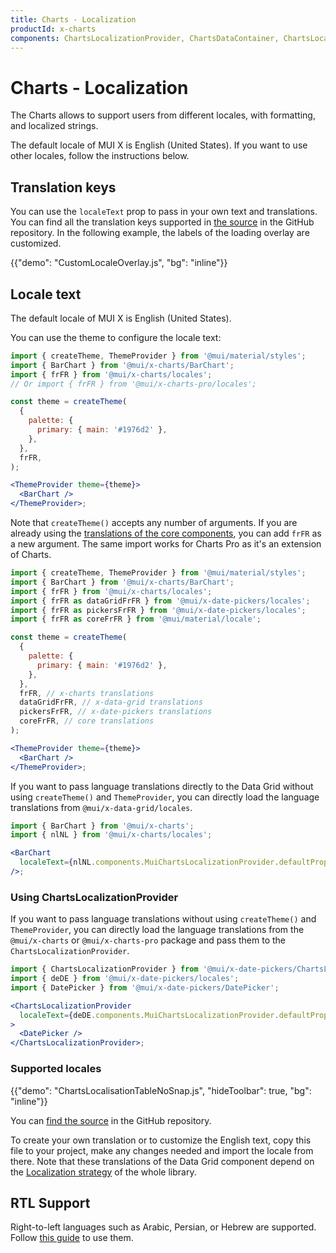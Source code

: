 ```yaml
---
title: Charts - Localization
productId: x-charts
components: ChartsLocalizationProvider, ChartsDataContainer, ChartsLocalizationProvider
---
```


# Charts - Localization

<p class="description">The Charts allows to support users from different locales, with formatting, and localized strings.</p>

The default locale of MUI X is English (United States). If you want to use other locales, follow the instructions below.

## Translation keys

You can use the `localeText` prop to pass in your own text and translations.
You can find all the translation keys supported in [the source](https://github.com/mui/mui-x/blob/-/packages/x-charts/src/constants/defaultLocale.ts)
in the GitHub repository.
In the following example, the labels of the loading overlay are customized.

{{"demo": "CustomLocaleOverlay.js", "bg": "inline"}}

## Locale text

The default locale of MUI X is English (United States).

You can use the theme to configure the locale text:

```jsx
import { createTheme, ThemeProvider } from '@mui/material/styles';
import { BarChart } from '@mui/x-charts/BarChart';
import { frFR } from '@mui/x-charts/locales';
// Or import { frFR } from '@mui/x-charts-pro/locales';

const theme = createTheme(
  {
    palette: {
      primary: { main: '#1976d2' },
    },
  },
  frFR,
);

<ThemeProvider theme={theme}>
  <BarChart />
</ThemeProvider>;
```

Note that `createTheme()` accepts any number of arguments.
If you are already using the [translations of the core components](/material-ui/guides/localization/#locale-text), you can add `frFR` as a new argument.
The same import works for Charts Pro as it's an extension of Charts.

```jsx
import { createTheme, ThemeProvider } from '@mui/material/styles';
import { BarChart } from '@mui/x-charts/BarChart';
import { frFR } from '@mui/x-charts/locales';
import { frFR as dataGridFrFR } from '@mui/x-date-pickers/locales';
import { frFR as pickersFrFR } from '@mui/x-date-pickers/locales';
import { frFR as coreFrFR } from '@mui/material/locale';

const theme = createTheme(
  {
    palette: {
      primary: { main: '#1976d2' },
    },
  },
  frFR, // x-charts translations
  dataGridFrFR, // x-data-grid translations
  pickersFrFR, // x-date-pickers translations
  coreFrFR, // core translations
);

<ThemeProvider theme={theme}>
  <BarChart />
</ThemeProvider>;
```

If you want to pass language translations directly to the Data Grid without using `createTheme()` and `ThemeProvider`, you can directly load the language translations from `@mui/x-data-grid/locales`.

```jsx
import { BarChart } from '@mui/x-charts';
import { nlNL } from '@mui/x-charts/locales';

<BarChart
  localeText={nlNL.components.MuiChartsLocalizationProvider.defaultProps.localeText}
/>;
```

### Using ChartsLocalizationProvider

If you want to pass language translations without using `createTheme()` and `ThemeProvider`,
you can directly load the language translations from the `@mui/x-charts` or `@mui/x-charts-pro` package and pass them to the `ChartsLocalizationProvider`.

```jsx
import { ChartsLocalizationProvider } from '@mui/x-date-pickers/ChartsLocalizationProvider';
import { deDE } from '@mui/x-date-pickers/locales';
import { DatePicker } from '@mui/x-date-pickers/DatePicker';

<ChartsLocalizationProvider
  localeText={deDE.components.MuiChartsLocalizationProvider.defaultProps.localeText}
>
  <DatePicker />
</ChartsLocalizationProvider>;
```

### Supported locales

{{"demo": "ChartsLocalisationTableNoSnap.js", "hideToolbar": true, "bg": "inline"}}

You can [find the source](https://github.com/mui/mui-x/tree/HEAD/packages/x-charts/src/locales) in the GitHub repository.

To create your own translation or to customize the English text, copy this file to your project, make any changes needed and import the locale from there.
Note that these translations of the Data Grid component depend on the [Localization strategy](/material-ui/guides/localization/) of the whole library.

## RTL Support

Right-to-left languages such as Arabic, Persian, or Hebrew are supported.
Follow [this guide](/material-ui/customization/right-to-left/) to use them.

